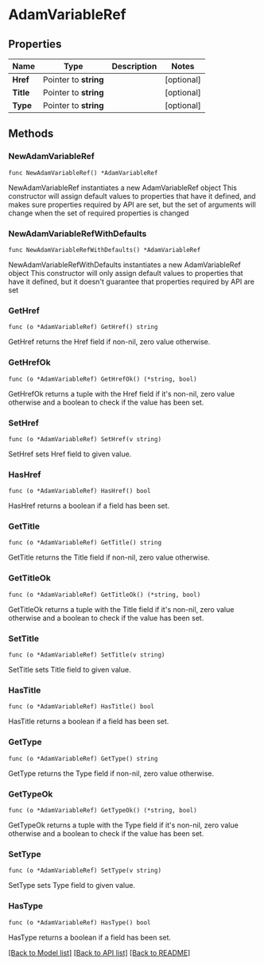 # AdamVariableRef

## Properties

Name | Type | Description | Notes
------------ | ------------- | ------------- | -------------
**Href** | Pointer to **string** |  | [optional] 
**Title** | Pointer to **string** |  | [optional] 
**Type** | Pointer to **string** |  | [optional] 

## Methods

### NewAdamVariableRef

`func NewAdamVariableRef() *AdamVariableRef`

NewAdamVariableRef instantiates a new AdamVariableRef object
This constructor will assign default values to properties that have it defined,
and makes sure properties required by API are set, but the set of arguments
will change when the set of required properties is changed

### NewAdamVariableRefWithDefaults

`func NewAdamVariableRefWithDefaults() *AdamVariableRef`

NewAdamVariableRefWithDefaults instantiates a new AdamVariableRef object
This constructor will only assign default values to properties that have it defined,
but it doesn't guarantee that properties required by API are set

### GetHref

`func (o *AdamVariableRef) GetHref() string`

GetHref returns the Href field if non-nil, zero value otherwise.

### GetHrefOk

`func (o *AdamVariableRef) GetHrefOk() (*string, bool)`

GetHrefOk returns a tuple with the Href field if it's non-nil, zero value otherwise
and a boolean to check if the value has been set.

### SetHref

`func (o *AdamVariableRef) SetHref(v string)`

SetHref sets Href field to given value.

### HasHref

`func (o *AdamVariableRef) HasHref() bool`

HasHref returns a boolean if a field has been set.

### GetTitle

`func (o *AdamVariableRef) GetTitle() string`

GetTitle returns the Title field if non-nil, zero value otherwise.

### GetTitleOk

`func (o *AdamVariableRef) GetTitleOk() (*string, bool)`

GetTitleOk returns a tuple with the Title field if it's non-nil, zero value otherwise
and a boolean to check if the value has been set.

### SetTitle

`func (o *AdamVariableRef) SetTitle(v string)`

SetTitle sets Title field to given value.

### HasTitle

`func (o *AdamVariableRef) HasTitle() bool`

HasTitle returns a boolean if a field has been set.

### GetType

`func (o *AdamVariableRef) GetType() string`

GetType returns the Type field if non-nil, zero value otherwise.

### GetTypeOk

`func (o *AdamVariableRef) GetTypeOk() (*string, bool)`

GetTypeOk returns a tuple with the Type field if it's non-nil, zero value otherwise
and a boolean to check if the value has been set.

### SetType

`func (o *AdamVariableRef) SetType(v string)`

SetType sets Type field to given value.

### HasType

`func (o *AdamVariableRef) HasType() bool`

HasType returns a boolean if a field has been set.


[[Back to Model list]](../README.md#documentation-for-models) [[Back to API list]](../README.md#documentation-for-api-endpoints) [[Back to README]](../README.md)


